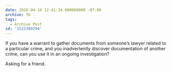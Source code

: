 ```yaml
---
date: 2018-04-10 12:41:34.000000000 -07:00
archive: fb
tags: 
  - Archive Post
id: '1523389294'
---
```


If you have a warrant to gather documents from someone’s lawyer related to a particular crime, and you inadvertently discover documentation of another crime, can you use it in an ongoing investigation?

Asking for a friend.
